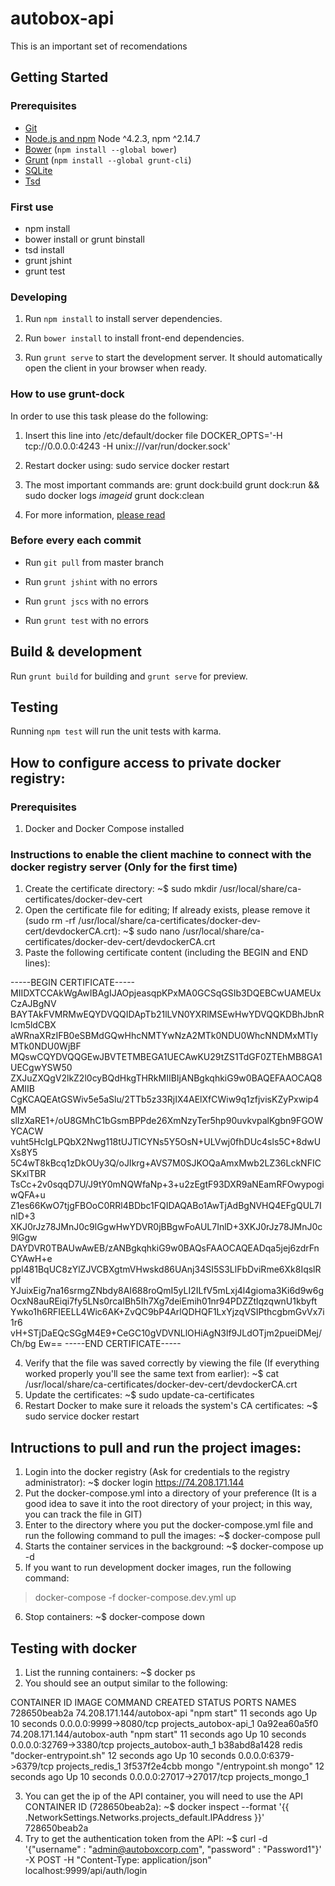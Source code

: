 # autobox-api
This is an important set of recomendations

## Getting Started

### Prerequisites

- [Git](https://git-scm.com/)
- [Node.js and npm](nodejs.org) Node ^4.2.3, npm ^2.14.7
- [Bower](bower.io) (`npm install --global bower`)
- [Grunt](http://gruntjs.com/) (`npm install --global grunt-cli`)
- [SQLite](https://www.sqlite.org/quickstart.html)
- [Tsd](https://github.com/DefinitelyTyped/tsd)

### First use

- npm install
- bower install or grunt binstall
- tsd install
- grunt jshint
- grunt test


### Developing

1. Run `npm install` to install server dependencies.

2. Run `bower install` to install front-end dependencies.

3. Run `grunt serve` to start the development server. It should automatically open the client in your browser when ready.

### How to use grunt-dock

In order to use this task please do the following:

1. Insert this line into /etc/default/docker file
DOCKER_OPTS='-H tcp://0.0.0.0:4243 -H unix:///var/run/docker.sock'

2. Restart docker using:
sudo service docker restart

3. The most important commands are:
grunt dock:build
grunt dock:run && sudo docker logs _imageid_
grunt dock:clean

4. For more information, [please read](https://github.com/JoTrdl/grunt-dock)

### Before every each commit

- Run `git pull` from master branch

- Run `grunt jshint` with no errors

- Run `grunt jscs` with no errors

- Run `grunt test` with no errors

## Build & development

Run `grunt build` for building and `grunt serve` for preview.

## Testing

Running `npm test` will run the unit tests with karma.

## How to configure access to private docker registry:

### Prerequisites
1. Docker and Docker Compose installed

### Instructions to enable the client machine to connect with the docker registry server (Only for the first time)
1. Create the certificate directory:
    ~$ sudo mkdir /usr/local/share/ca-certificates/docker-dev-cert 
2. Open the certificate file for editing; If already exists, please remove it (sudo rm -rf /usr/local/share/ca-certificates/docker-dev-cert/devdockerCA.crt):
    ~$ sudo nano /usr/local/share/ca-certificates/docker-dev-cert/devdockerCA.crt
3. Paste the following certificate content (including the BEGIN and END lines):

-----BEGIN CERTIFICATE-----
MIIDXTCCAkWgAwIBAgIJAOpjeasqpKPxMA0GCSqGSIb3DQEBCwUAMEUxCzAJBgNV
BAYTAkFVMRMwEQYDVQQIDApTb21lLVN0YXRlMSEwHwYDVQQKDBhJbnRlcm5ldCBX
aWRnaXRzIFB0eSBMdGQwHhcNMTYwNzA2MTk0NDU0WhcNNDMxMTIyMTk0NDU0WjBF
MQswCQYDVQQGEwJBVTETMBEGA1UECAwKU29tZS1TdGF0ZTEhMB8GA1UECgwYSW50
ZXJuZXQgV2lkZ2l0cyBQdHkgTHRkMIIBIjANBgkqhkiG9w0BAQEFAAOCAQ8AMIIB
CgKCAQEAtGSWiv5e5aSlu/2TTb5z33RjIX4AElXfCWiw9q1zfjvisKZyPxwip4MM
slIzXaRE1+/oU8GMhC1bGsmBPPde26XmNzyTer5hp90uvkvpalKgbn9FGOWYCACW
vuht5HcIgLPQbX2Nwg118tUJTlCYNs5Y5OsN+ULVwj0fhDUc4sls5C+8dwUXs8Y5
5C4wT8kBcq1zDkOUy3Q/oJIkrg+AVS7M0SJKOQaAmxMwb2LZ36LckNFICSKxlTBR
TsCc+2v0sqqD7U/J9tY0mNQWfaNp+3+u2zEgtF93DXR9aNEamRFOwypogiwQFA+u
Z1es66KwO7tjgFBOoC0RRl4BDbc1FQIDAQABo1AwTjAdBgNVHQ4EFgQUL7InlD+3
XKJ0rJz78JMnJ0c9lGgwHwYDVR0jBBgwFoAUL7InlD+3XKJ0rJz78JMnJ0c9lGgw
DAYDVR0TBAUwAwEB/zANBgkqhkiG9w0BAQsFAAOCAQEADqa5jej6zdrFnCYAwH+e
ppl481BqUC8zYlZJVCBXgtmVHwskd86UAnj34SI5S3LlFbDviRme6Xk8IqslRvlf
YJuixEig7na16srmgZNbdy8AI688roQmI5yLI2ILfV5mLxj4l4gioma3Ki6d9w6g
OcxN8auREiqi7fy5LNs0rcaIBh5Ih7Xg7deiEmih01nr94PDZZtlqzqwnU1kbyft
Ywko1h6RFIEELL4Wic6AK+ZvQC9bP4ArlQDHQF1LxYjzqVSIPthcgbmGvVx7i1r6
vH+STjDaEQcSGgM4E9+CeGC10gVDVNLlOHiAgN3lf9JLdOTjm2pueiDMej/Ch/bg
Ew==
-----END CERTIFICATE-----

4. Verify that the file was saved correctly by viewing the file (If everything worked properly you'll see the same text from earlier):
    ~$ cat /usr/local/share/ca-certificates/docker-dev-cert/devdockerCA.crt
5. Update the certificates:
    ~$ sudo update-ca-certificates
6. Restart Docker to make sure it reloads the system's CA certificates:
    ~$ sudo service docker restart

## Intructions to pull and run the project images:
1. Login into the docker registry (Ask for credentials to the registry administrator):
    ~$ docker login https://74.208.171.144
2. Put the docker-compose.yml into a directory of your preference (It is a good idea to save it into the root directory of your project; in this way, you can track the file in GIT)   
3. Enter to the directory where you put the docker-compose.yml file and run the following command to pull the images:
    ~$ docker-compose pull
4. Starts the container services in the background:
    ~$ docker-compose up -d 
5. If you want to run development docker images, run the following command:
>docker-compose -f docker-compose.dev.yml up 
6. Stop containers: 
    ~$ docker-compose down

## Testing with docker
1. List the running containers:
    ~$ docker ps
2. You should see an output similar to the following:

CONTAINER ID        IMAGE                         COMMAND                  CREATED             STATUS              PORTS                      NAMES
728650beab2a        74.208.171.144/autobox-api    "npm start"              11 seconds ago      Up 10 seconds       0.0.0.0:9999->8080/tcp     projects_autobox-api_1
0a92ea60a5f0        74.208.171.144/autobox-auth   "npm start"              11 seconds ago      Up 10 seconds       0.0.0.0:32769->3380/tcp    projects_autobox-auth_1
b38abd8a1428        redis                         "docker-entrypoint.sh"   12 seconds ago      Up 10 seconds       0.0.0.0:6379->6379/tcp     projects_redis_1
3f537f2e4cbb        mongo                         "/entrypoint.sh mongo"   12 seconds ago      Up 10 seconds       0.0.0.0:27017->27017/tcp   projects_mongo_1

3. You can get the ip of the API container, you will need to use the API CONTAINER ID (728650beab2a):
    ~$ docker inspect --format '{{ .NetworkSettings.Networks.projects_default.IPAddress }}' 728650beab2a
4. Try to get the authentication token from the API:
    ~$ curl -d '{"username" : "admin@autoboxcorp.com", "password" : "Password1"}' -X POST -H "Content-Type: application/json" localhost:9999/api/auth/login
